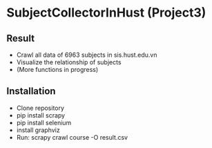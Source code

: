 # SubjectCollectorInHust (Project3)

## Result
- Crawl all data of 6963 subjects in sis.hust.edu.vn
- Visualize the relationship of subjects
- (More functions in progress)

## Installation

- Clone repository
- pip install scrapy
- pip install selenium
- install graphviz
- Run: scrapy crawl course -O result.csv
